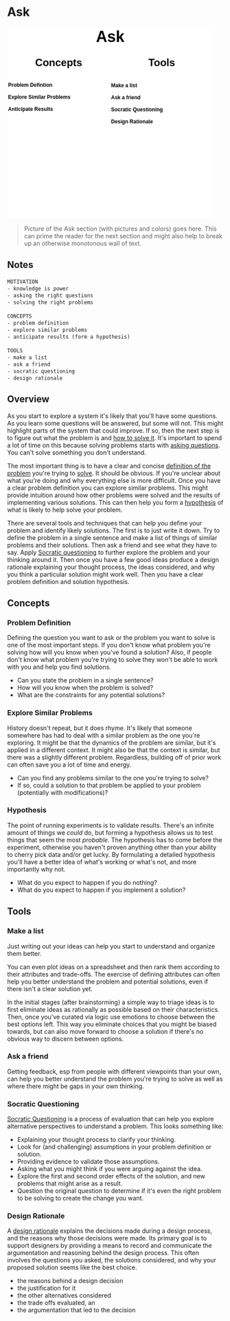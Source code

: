 # Ask

![](img/cag-map-0.0.3-ask.png)

> Picture of the Ask section (with pictures and colors) goes here. This can prime the reader for the next section and might also help to break up an otherwise monotonous wall of text.

## Notes

```
MOTIVATION
- knowledge is power
- asking the right questions
- solving the right problems

CONCEPTS
- problem definition
- explore similar problems
- anticipate results (form a hypothesis)

TOOLS
- make a list
- ask a friend
- socratic questioning
- design rationale
```

## Overview

As you start to explore a system it's likely that you'll have some questions. As you learn some questions will be answered, but some will not. This might highlight parts of the system that could improve. If so, then the next step is to figure out what the problem is and [how to solve it](https://en.wikipedia.org/wiki/How_to_Solve_It). It's important to spend a lot of time on this because solving problems starts with [asking questions](https://fs.blog/2019/09/power-questions/). You can't solve something you don't understand.

The most important thing is to have a clear and concise [definition of the problem](https://en.wikipedia.org/wiki/Problem_statement) you're trying to [solve](https://en.wikipedia.org/wiki/Problem_solving). It should be obvious. If you're unclear about what you're doing and why everything else is more difficult. Once you have a clear problem definition you can explore similar problems. This might provide intuition around how other problems were solved and the results of implementing various solutions. This can then help you form a [hypothesis](https://en.wikipedia.org/wiki/Hypothesis) of what is likely to help solve your problem.

There are several tools and techniques that can help you define your problem and identify likely solutions. The first is to just write it down. Try to define the problem in a single sentence and make a list of things of similar problems and their solutions. Then ask a friend and see what they have to say. Apply [Socratic questioning](https://en.wikipedia.org/wiki/Socratic_questioning) to further explore the problem and your thinking around it. Then once you have a few good ideas produce a design rationale explaining your thought process, the ideas considered, and why you think a particular solution might work well. Then you have a clear problem definition and solution hypothesis.

## Concepts

### Problem Definition

Defining the question you want to ask or the problem you want to solve is one of the most important steps. If you don't know what problem you're solving how will you know when you've found a solution? Also, if people don't know what problem you're trying to solve they won't be able to work with you and help you find solutions. 

- Can you state the problem in a single sentence?
- How will you know when the problem is solved?
- What are the constraints for any potential solutions?

### Explore Similar Problems

History doesn't repeat, but it does rhyme. It's likely that someone somewhere has had to deal with a similar problem as the one you're exploring. It might be that the dynamics of the problem are similar, but it's applied in a different context. It might also be that the context is similar, but there was a slightly different problem. Regardless, building off of prior work can often save you a lot of time and energy.

- Can you find any problems similar to the one you're trying to solve?
- If so, could a solution to that problem be applied to your problem (potentially with modifications)? 

### Hypothesis 

The point of running experiments is to validate results. There's an infinite amount of things we *could* do, but forming a hypothesis allows us to test things that seem the most *probable*. The hypothesis has to come before the experiment, otherwise you haven't proven anything other than your ability to cherry pick data and/or get lucky. By formulating a detailed hypothesis you'll have a better idea of what's working or what's not, and more importantly why not. 

- What do you expect to happen if you do nothing? 
- What do you expect to happen if you implement a solution?

## Tools

### Make a list

Just writing out your ideas can help you start to understand and organize them better.

You can even plot ideas on a spreadsheet and then rank them according to their attributes and trade-offs. The exercise of defining attributes can often help you better understand the problem and potential solutions, even if there isn't a clear solution yet.

In the initial stages (after brainstorming) a simple way to triage ideas is to first eliminate ideas as rationally as possible based on their characteristics. Then, once you've curated via logic use emotions to choose between the best options left. This way you eliminate choices that you might be biased towards, but can also move forward to choose a solution if there's no obvious way to discern between options.

### Ask a friend

Getting feedback, esp from people with different viewpoints than your own, can help you better understand the problem you're trying to solve as well as where there might be gaps in your own thinking.

### Socratic Questioning

[Socratic Questioning](https://en.wikipedia.org/wiki/Socratic_questioning) is a process of evaluation that can help you explore alternative perspectives to understand a problem. This looks something like:

- Explaining your thought process to clarify your thinking.
- Look for (and challenging) assumptions in your problem definition or solution.
- Providing evidence to validate those assumptions.
- Asking what you might think if you were arguing against the idea.
- Explore the first and second order effects of the solution, and new problems that might arise as a result.
- Question the original question to determine if it's even the right problem to be solving to create the change you want.

### Design Rationale

A [design rationale](https://en.wikipedia.org/wiki/Design_rationale) explains the decisions made during a design process, and the reasons why those decisions were made. Its primary goal is to support designers by providing a means to record and communicate the argumentation and reasoning behind the design process. This often involves the questions you asked, the solutions considered, and why your proposed solution seems like the best choice. 

- the reasons behind a design decision
- the justification for it
- the other alternatives considered
- the trade offs evaluated, an
- the argumentation that led to the decision

